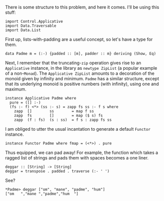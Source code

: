There is some structure to this problem, and here it comes. I'll be using this stuff:

    import Control.Applicative
    import Data.Traversable
    import Data.List

First up, lists-with-padding are a useful concept, so let's have a type for them.

    data Padme m = (:-) {padded :: [m], padder :: m} deriving (Show, Eq)

Next, I remember that the truncating-`zip` operation gives rise to an `Applicative` instance, in the library as `newtype ZipList` (a popular example of a non-`Monad`). The `Applicative ZipList` amounts to a decoration of the monoid given by infinity and minimum. `Padme` has a similar structure, except that its underlying monoid is positive numbers (with infinity), using one and maximum.

    instance Applicative Padme where
      pure = ([] :-)
      (fs :- f) <*> (ss :- s) = zapp fs ss :- f s where
        zapp  []        ss        = map f ss
        zapp  fs        []        = map ($ s) fs
        zapp  (f : fs)  (s : ss)  = f s : zapp fs ss

I am obliged to utter the usual incantation to generate a default `Functor` instance.

    instance Functor Padme where fmap = (<*>) . pure

Thus equipped, we can pad away! For example, the function which takes a ragged list of strings and pads them with spaces becomes a one liner.

    deggar :: [String] -> [String]
    deggar = transpose . padded . traverse (:- ' ')

See?

    *Padme> deggar ["om", "mane", "padme", "hum"]
    ["om   ","mane ","padme","hum  "]
